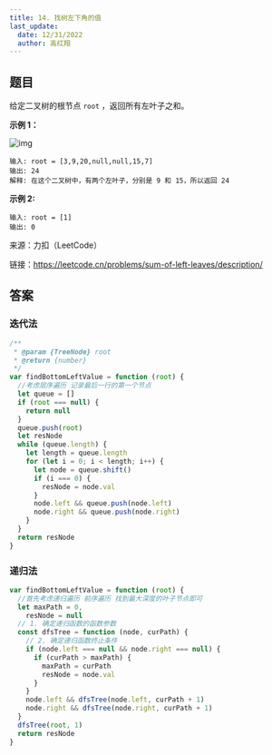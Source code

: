 ```yaml
---
title: 14. 找树左下角的值
last_update:
  date: 12/31/2022
  author: 高红翔
---
```


## 题目

给定二叉树的根节点 `root` ，返回所有左叶子之和。

**示例 1：**

![img](https://assets.leetcode.com/uploads/2021/04/08/leftsum-tree.jpg)

```
输入: root = [3,9,20,null,null,15,7]
输出: 24
解释: 在这个二叉树中，有两个左叶子，分别是 9 和 15，所以返回 24
```

**示例 2:**

```
输入: root = [1]
输出: 0
```

来源：力扣（LeetCode）

链接：https://leetcode.cn/problems/sum-of-left-leaves/description/

## 答案

### 迭代法

```js
/**
 * @param {TreeNode} root
 * @return {number}
 */
var findBottomLeftValue = function (root) {
  //考虑层序遍历 记录最后一行的第一个节点
  let queue = []
  if (root === null) {
    return null
  }
  queue.push(root)
  let resNode
  while (queue.length) {
    let length = queue.length
    for (let i = 0; i < length; i++) {
      let node = queue.shift()
      if (i === 0) {
        resNode = node.val
      }
      node.left && queue.push(node.left)
      node.right && queue.push(node.right)
    }
  }
  return resNode
}
```

### 递归法

```js
var findBottomLeftValue = function (root) {
  //首先考虑递归遍历 前序遍历 找到最大深度的叶子节点即可
  let maxPath = 0,
    resNode = null
  // 1. 确定递归函数的函数参数
  const dfsTree = function (node, curPath) {
    // 2. 确定递归函数终止条件
    if (node.left === null && node.right === null) {
      if (curPath > maxPath) {
        maxPath = curPath
        resNode = node.val
      }
    }
    node.left && dfsTree(node.left, curPath + 1)
    node.right && dfsTree(node.right, curPath + 1)
  }
  dfsTree(root, 1)
  return resNode
}
```
